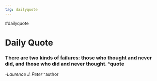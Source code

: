 ```yaml
---
tag: dailyquote
---
```


#dailyquote

# Daily Quote

### There are two kinds of failures: those who thought and never did, and those who did and never thought. ^quote
*-Laurence J. Peter* ^author
